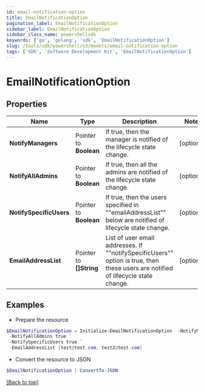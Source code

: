 ```yaml
---
id: email-notification-option
title: EmailNotificationOption
pagination_label: EmailNotificationOption
sidebar_label: EmailNotificationOption
sidebar_class_name: powershellsdk
keywords: ['go', 'golang', 'sdk', 'EmailNotificationOption'] 
slug: /tools/sdk/powershell/v3/models/email-notification-option
tags: ['SDK', 'Software Development Kit', 'EmailNotificationOption']
---
```



# EmailNotificationOption

## Properties

Name | Type | Description | Notes
------------ | ------------- | ------------- | -------------
**NotifyManagers** |  Pointer to **Boolean** | If true, then the manager is notified of the lifecycle state change. | [optional] 
**NotifyAllAdmins** |  Pointer to **Boolean** | If true, then all the admins are notified of the lifecycle state change. | [optional] 
**NotifySpecificUsers** |  Pointer to **Boolean** | If true, then the users specified in &quot;&quot;emailAddressList&quot;&quot; below are notified of lifecycle state change. | [optional] 
**EmailAddressList** |  Pointer to **[]String** | List of user email addresses. If &quot;&quot;notifySpecificUsers&quot;&quot; option is true, then these users are notified of lifecycle state change. | [optional] 

## Examples

- Prepare the resource
```powershell
$EmailNotificationOption = Initialize-EmailNotificationOption  -NotifyManagers true `
 -NotifyAllAdmins true `
 -NotifySpecificUsers true `
 -EmailAddressList [test@test.com, test2@test.com]
```

- Convert the resource to JSON
```powershell
$EmailNotificationOption | ConvertTo-JSON
```


[[Back to top]](#) 

